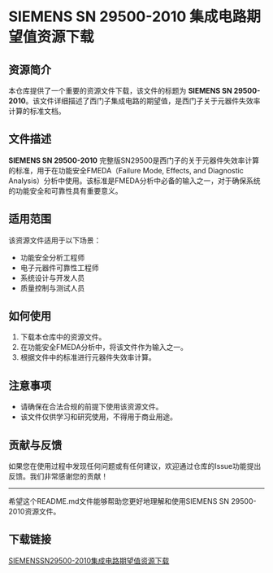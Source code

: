 # SIEMENS SN 29500-2010 集成电路期望值资源下载

## 资源简介

本仓库提供了一个重要的资源文件下载，该文件的标题为 **SIEMENS SN 29500-2010**。该文件详细描述了西门子集成电路的期望值，是西门子关于元器件失效率计算的标准文档。

## 文件描述

**SIEMENS SN 29500-2010** 完整版SN29500是西门子的关于元器件失效率计算的标准，用于在功能安全FMEDA（Failure Mode, Effects, and Diagnostic Analysis）分析中使用。该标准是FMEDA分析中必备的输入之一，对于确保系统的功能安全和可靠性具有重要意义。

## 适用范围

该资源文件适用于以下场景：

- 功能安全分析工程师
- 电子元器件可靠性工程师
- 系统设计与开发人员
- 质量控制与测试人员

## 如何使用

1. 下载本仓库中的资源文件。
2. 在功能安全FMEDA分析中，将该文件作为输入之一。
3. 根据文件中的标准进行元器件失效率计算。

## 注意事项

- 请确保在合法合规的前提下使用该资源文件。
- 该文件仅供学习和研究使用，不得用于商业用途。

## 贡献与反馈

如果您在使用过程中发现任何问题或有任何建议，欢迎通过仓库的Issue功能提出反馈。我们非常感谢您的贡献！

---

希望这个README.md文件能够帮助您更好地理解和使用SIEMENS SN 29500-2010资源文件。

## 下载链接

[SIEMENSSN29500-2010集成电路期望值资源下载](https://pan.quark.cn/s/5d2a6ee9afbf)